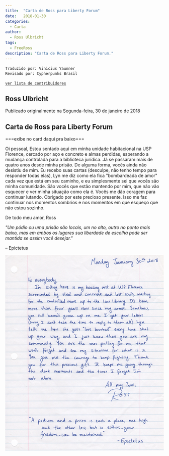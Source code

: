 ```yaml
---
title:  "Carta de Ross para Liberty Forum"
date:   2018-01-30
categories:
  - Carta
author:
  - Ross Ulbricht
tags:
  - FreeRoss
description: "Carta de Ross para Liberty Forum."
---
```


```
Traduzido por: Vinicius Yaunner
Revisado por: Cypherpunks Brasil
```
[```ver lista de contribuidores```](/about/#contribuidores)

## Ross Ulbricht
Publicado originalmente na Segunda-feira, 30 de janeiro de 2018

## Carta de Ross para Liberty Forum
===exibe no card daqui pra baixo===

Oi pessoal,
Estou sentado aqui em minha unidade habitacional na USP Florence, cercado por aço e concreto e almas perdidas, esperando a mudança controlada para a biblioteca jurídica. Já se passaram mais de quatro anos desde minha prisão. De alguma forma, vocês ainda não desistiu de mim. Eu recebo suas cartas (desculpe, não tenho tempo para responder todas elas), Lyn me diz como ela fica "bombardeada de amor" cada vez que está em seu caminho, e eu simplesmente sei que vocês são minha comunidade. São vocês que estão mantendo por mim, que não vão esquecer e ver minha situação como ela é.
Vocês me dão coragem para continuar lutando. Obrigado por este precioso presente. Isso me faz continuar nos momentos sombrios e nos momentos em que esqueço que não estou sozinho.

De todo meu amor,
Ross

_"Um pódio ou uma prisão são locais, um no alto, outro no ponto mais baixo, mas em ambos os lugares sua liberdade de escolha pode ser mantida se assim você desejar."_

– Epictetus

![carta para liberty forum](../stuff/Liberty_Forum_letter_2018.jpg)